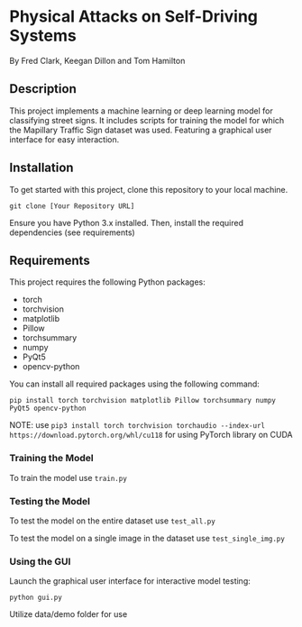 # Physical Attacks on Self-Driving Systems
By Fred Clark, Keegan Dillon and Tom Hamilton
## Description

This project implements a machine learning or deep learning model for classifying street signs. It includes scripts for training the model for which the Mapillary Traffic Sign dataset was used. Featuring a graphical user interface for easy interaction.

## Installation

To get started with this project, clone this repository to your local machine.

```
git clone [Your Repository URL]
```

Ensure you have Python 3.x installed. Then, install the required dependencies (see requirements)

## Requirements

This project requires the following Python packages:

- torch
- torchvision
- matplotlib
- Pillow
- torchsummary
- numpy
- PyQt5
- opencv-python

You can install all required packages using the following command:

```
pip install torch torchvision matplotlib Pillow torchsummary numpy PyQt5 opencv-python
```
NOTE: use ```pip3 install torch torchvision torchaudio --index-url https://download.pytorch.org/whl/cu118``` for using PyTorch library on CUDA

### Training the Model

To train the model use `train.py`

### Testing the Model

To test the model on the entire dataset use `test_all.py`

To test the model on a single image in the dataset use `test_single_img.py`

### Using the GUI

Launch the graphical user interface for interactive model testing:

```
python gui.py
```
Utilize data/demo folder for use


